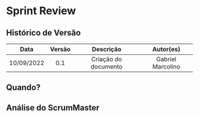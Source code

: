 # Sprint Review

## Histórico de Versão

|    Data    | Versão |      Descrição       |     Autor(es)     |
| :--------: | :----: | :------------------: | :---------------: |
| 10/09/2022 |  0.1   | Criação do documento | Gabriel Marcolino |

## Quando?

## Análise do ScrumMaster